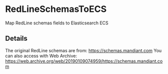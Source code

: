 # RedLineSchemasToECS
Map RedLine schemas fields to Elasticsearch ECS

## Details
The original RedLine schemas are from: 
<https://schemas.mandiant.com>
You can also access with Web Archive:
<https://web.archive.org/web/20190109074959/https://schemas.mandiant.com>
